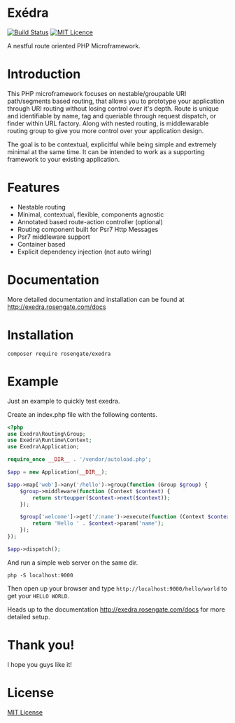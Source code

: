 Exédra
======
[![Build Status](https://travis-ci.org/Rosengate/exedra.svg?branch=master)](https://travis-ci.org/Rosengate/exedra)
[![MIT Licence](https://badges.frapsoft.com/os/mit/mit.png?v=103)](https://github.com/Rosengate/exedra/blob/master/LICENSE)

A nestful route oriented PHP Microframework.

Introduction
======
This PHP microframework focuses on nestable/groupable URI path/segments based routing, that allows you to prototype your application through URI routing without losing control over it's depth. Route is unique and identifiable by name, tag and queriable through request dispatch, or finder within URL factory. Along with nested routing, is middlewarable routing group to give you more control over your application design.

The goal is to be contextual, explicitful while being simple and extremely minimal at the same time. It can be intended to work 
as a supporting framework to your existing application.

# Features
- Nestable routing
- Minimal, contextual, flexible, components agnostic
- Annotated based route-action controller (optional)
- Routing component built for Psr7 Http Messages
- Psr7 middleware support
- Container based
- Explicit dependency injection (not auto wiring)

Documentation
======
More detailed documentation and installation can be found at http://exedra.rosengate.com/docs

# Installation
```
composer require rosengate/exedra
```

# Example
Just an example to quickly test exedra.

Create an index.php file with the following contents.
```php
<?php
use Exedra\Routing\Group;
use Exedra\Runtime\Context;
use Exedra\Application;

require_once __DIR__ . '/vendor/autoload.php';

$app = new Application(__DIR__);

$app->map['web']->any('/hello')->group(function (Group $group) {
    $group->middleware(function (Context $context) {
        return strtoupper($context->next($context));
    });

    $group['welcome']->get('/:name')->execute(function (Context $context) {
        return 'Hello ' . $context->param('name');
    });
});

$app->dispatch();
```
And run a simple web server on the same dir.
```
php -S localhost:9000
```
Then open up your browser and type `http://localhost:9000/hello/world` to get your `HELLO WORLD`.

Heads up to the documentation http://exedra.rosengate.com/docs for more detailed setup.

Thank you!
======
I hope you guys like it!

License
======
[MIT License](LICENSE)
